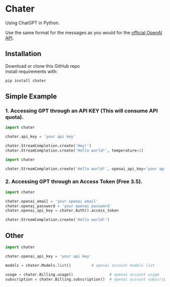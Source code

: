 # Chater

Using ChatGPT in Python.

Use the same format for the messages as you would for the [official OpenAI API](https://platform.openai.com/docs/api-reference/chat).

## Installation

Download or clone this GitHub repo  
install requirements with:

```bash
pip install chater
```

## Simple Example
### 1. Accessing GPT through an API KEY (This will consume API quota).
```python
import chater

chater.api_key = 'your api key'

chater.StreamCompletion.create('Hey!')
chater.StreamCompletion.create('Hello world!', temperature=1)
```

```python
import chater

chater.StreamCompletion.create('Hello world!', openai_api_key='your api key')
```

### 2. Accessing GPT through an Access Token (Free 3.5).
```python
import chater

chater.openai_email = 'your openai email'
chater.openai_password = 'your openai password'
chater.openai_api_key = chater.Auth().access_token

chater.StreamCompletion.create('Hello world!')
```

## Other
```python
import chater

chater.openai_api_key = 'your api key'

models = chater.Models.list()         # openai account models list

usage = chater.Billing.usage()                # openai account usage
subscription = chater.Billing.subscription()  # openai account subscription
```
